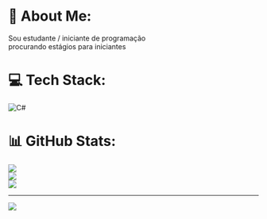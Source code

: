 # 💫 About Me:
Sou estudante / iniciante de programação<br>procurando estágios para iniciantes <br>


# 💻 Tech Stack:
![C#](https://img.shields.io/badge/c%23-%23239120.svg?style=for-the-badge&logo=csharp&logoColor=white)
# 📊 GitHub Stats:
![](https://github-readme-stats.vercel.app/api?username=Thiagobraz12&theme=dark&hide_border=false&include_all_commits=false&count_private=false)<br/>
![](https://github-readme-streak-stats.herokuapp.com/?user=Thiagobraz12&theme=dark&hide_border=false)<br/>
![](https://github-readme-stats.vercel.app/api/top-langs/?username=Thiagobraz12&theme=dark&hide_border=false&include_all_commits=false&count_private=false&layout=compact)

---
[![](https://visitcount.itsvg.in/api?id=Thiagobraz12&icon=0&color=0)](https://visitcount.itsvg.in)

<!-- Proudly created with GPRM ( https://gprm.itsvg.in ) -->